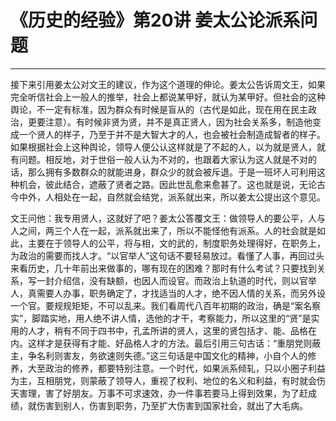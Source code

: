 # 《历史的经验》第20讲 姜太公论派系问题

------

接下来引用姜太公对文王的建议，作为这个道理的伸论。姜太公告诉周文王，如果完全听信社会上一般人的推举，社会上都说某甲好，就认为某甲好。但社会的这种舆论，不一定有标准，因为群众有时候是盲从的（古代是如此，现在用在民主政治，更要注意）。有时候非贤为贤，并不是真正贤人，因为社会关系多，制造他变成一个贤人的样子，乃至于并不是大智大才的人，也会被社会制造成智者的样子。如果根据社会上这种舆论，领导人便公认这样就是了不起的人，以为就是贤人，就有问题。相反地，对于世俗一般人认为不对的，也跟着大家认为这人就是不对的话，那么拥有多数群众的就能进身，群众少的就会被斥退。于是一班坏人可利用这种机会，彼此结合，遮蔽了贤者之路。因此世乱愈来愈甚了。这也就是说，无论古今中外，人相处在一起，自然就会结党，派系就出来，所以姜太公提出这个意见。

文王问他：我专用贤人，这就好了吧？姜太公答覆文王：做领导人的要公平，人与人之间，两三个人在一起，派系就出来了，所以不能怪他有派系。人的社会就是如此，主要在于领导人的公平，将与相，文的武的，制度职务处理得好，在职务上，为政治的需要而找人才。“以官举人”这句话不要轻易放过。看懂了人事，再回过头来看历史，几十年前出来做事的，哪有现在的困难？那时有什么考试？只要找到关系，写一封介绍信，没有缺额，也因人而设官。而政治上轨道的时代，则以官举人，真需要人办事，职务确定了，才找适当的人才，绝不因人情的关系，而另外设一个官。要规规矩矩，不可以乱来。我们看周代八百年初期的政治，确是“案名察实”，脚踏实地，用人绝不讲人情，选他的才干，考察能力，所以这里的“贤”是实用的人才，稍有不同于四书中，孔孟所讲的贤人，这里的贤包括才、能、品格在内。这样才是获得有才能、好品格人才的方法。最后引用三句古话：“重朋党则蔽主，争名利则害友，务欲速则失德。”这三句话是中国文化的精神，小自个人的修养，大至政治的修养，都要特别注意。一个时代，如果派系倾轧，只以小圈子利益为主，互相朋党，则蒙蔽了领导人，重视了权利、地位的名义和利益，有时就会伤天害理，害了好朋友。万事不可求速效，办一件事若要马上得到效果，为了赶成绩，就伤害到别人，伤害到职务，乃至扩大伤害到国家社会，就出了大毛病。